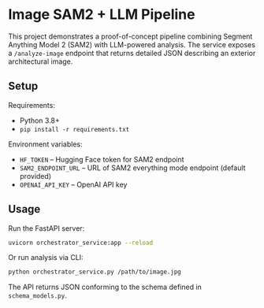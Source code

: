 # Image SAM2 + LLM Pipeline

This project demonstrates a proof-of-concept pipeline combining Segment Anything Model 2 (SAM2) with LLM-powered analysis. The service exposes a `/analyze-image` endpoint that returns detailed JSON describing an exterior architectural image.

## Setup

Requirements:

- Python 3.8+
- `pip install -r requirements.txt`

Environment variables:

- `HF_TOKEN` – Hugging Face token for SAM2 endpoint
- `SAM2_ENDPOINT_URL` – URL of SAM2 everything mode endpoint (default provided)
- `OPENAI_API_KEY` – OpenAI API key

## Usage

Run the FastAPI server:

```bash
uvicorn orchestrator_service:app --reload
```

Or run analysis via CLI:

```bash
python orchestrator_service.py /path/to/image.jpg
```

The API returns JSON conforming to the schema defined in `schema_models.py`.
